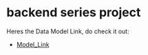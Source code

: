 # backend series project

Heres the Data Model Link, do check it out:
- [Model_Link](https://app.eraser.io/workspace/ovt3zEJbt1j4ZUbNRQUh?origin=share)

